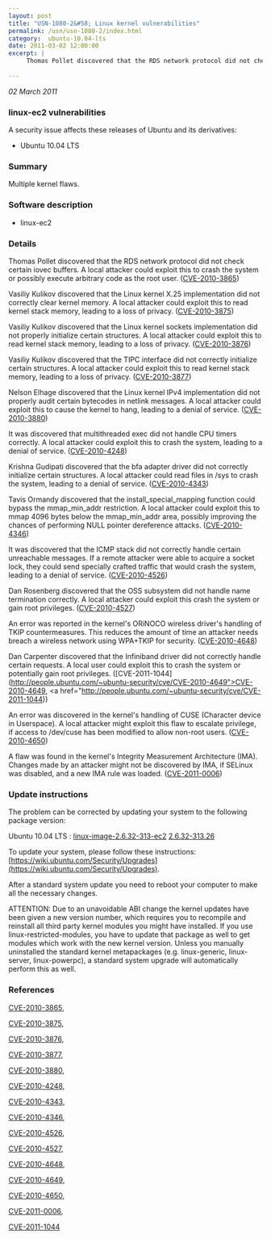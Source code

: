 ```yaml
---
layout: post
title: "USN-1080-2&#58; Linux kernel vulnerabilities"
permalink: /usn/usn-1080-2/index.html
category:  ubuntu-10.04-lts
date: 2011-03-02 12:00:00
excerpt: |
     Thomas Pollet discovered that the RDS network protocol did not check certain iovec buffers. A local attacker could exploit this to crash the system or possibly execute arbitrary code as the root user. ([CVE-2010-3865](http://people.ubuntu.com/~ubuntu-security/cve/CVE-2010-3865))
    
--- 
```

 
 

*02 March 2011*

### linux-ec2 vulnerabilities

A security issue affects these releases of Ubuntu and its derivatives:

* Ubuntu 10.04 LTS

### Summary

Multiple kernel flaws. 

### Software description

* linux-ec2 

### Details

 Thomas Pollet discovered that the RDS network protocol did not check certain iovec buffers. A local attacker could exploit this to crash the system or possibly execute arbitrary code as the root user. ([CVE-2010-3865](http://people.ubuntu.com/~ubuntu-security/cve/CVE-2010-3865))

Vasiliy Kulikov discovered that the Linux kernel X.25 implementation did not correctly clear kernel memory. A local attacker could exploit this to read kernel stack memory, leading to a loss of privacy. ([CVE-2010-3875](http://people.ubuntu.com/~ubuntu-security/cve/CVE-2010-3875))

Vasiliy Kulikov discovered that the Linux kernel sockets implementation did not properly initialize certain structures. A local attacker could exploit this to read kernel stack memory, leading to a loss of privacy. ([CVE-2010-3876](http://people.ubuntu.com/~ubuntu-security/cve/CVE-2010-3876))

Vasiliy Kulikov discovered that the TIPC interface did not correctly initialize certain structures. A local attacker could exploit this to read kernel stack memory, leading to a loss of privacy. ([CVE-2010-3877](http://people.ubuntu.com/~ubuntu-security/cve/CVE-2010-3877))

Nelson Elhage discovered that the Linux kernel IPv4 implementation did not properly audit certain bytecodes in netlink messages. A local attacker could exploit this to cause the kernel to hang, leading to a denial of service. ([CVE-2010-3880](http://people.ubuntu.com/~ubuntu-security/cve/CVE-2010-3880))

It was discovered that multithreaded exec did not handle CPU timers correctly. A local attacker could exploit this to crash the system, leading to a denial of service. ([CVE-2010-4248](http://people.ubuntu.com/~ubuntu-security/cve/CVE-2010-4248))

Krishna Gudipati discovered that the bfa adapter driver did not correctly initialize certain structures. A local attacker could read files in /sys to crash the system, leading to a denial of service. ([CVE-2010-4343](http://people.ubuntu.com/~ubuntu-security/cve/CVE-2010-4343))

Tavis Ormandy discovered that the install_special_mapping function could bypass the mmap_min_addr restriction. A local attacker could exploit this to mmap 4096 bytes below the mmap_min_addr area, possibly improving the chances of performing NULL pointer dereference attacks. ([CVE-2010-4346](http://people.ubuntu.com/~ubuntu-security/cve/CVE-2010-4346))

It was discovered that the ICMP stack did not correctly handle certain unreachable messages. If a remote attacker were able to acquire a socket lock, they could send specially crafted traffic that would crash the system, leading to a denial of service. ([CVE-2010-4526](http://people.ubuntu.com/~ubuntu-security/cve/CVE-2010-4526))

Dan Rosenberg discovered that the OSS subsystem did not handle name termination correctly. A local attacker could exploit this crash the system or gain root privileges. ([CVE-2010-4527](http://people.ubuntu.com/~ubuntu-security/cve/CVE-2010-4527))

An error was reported in the kernel&#39;s ORiNOCO wireless driver&#39;s handling of TKIP countermeasures. This reduces the amount of time an attacker needs breach a wireless network using WPA+TKIP for security. ([CVE-2010-4648](http://people.ubuntu.com/~ubuntu-security/cve/CVE-2010-4648))

Dan Carpenter discovered that the Infiniband driver did not correctly handle certain requests. A local user could exploit this to crash the system or potentially gain root privileges. ([CVE-2011-1044](http://people.ubuntu.com/~ubuntu-security/cve/CVE-2010-4649">CVE-2010-4649</a>, <a href="http://people.ubuntu.com/~ubuntu-security/cve/CVE-2011-1044))

An error was discovered in the kernel&#39;s handling of CUSE (Character device in Userspace). A local attacker might exploit this flaw to escalate privilege, if access to /dev/cuse has been modified to allow non-root users. ([CVE-2010-4650](http://people.ubuntu.com/~ubuntu-security/cve/CVE-2010-4650))

A flaw was found in the kernel&#39;s Integrity Measurement Architecture (IMA). Changes made by an attacker might not be discovered by IMA, if SELinux was disabled, and a new IMA rule was loaded. ([CVE-2011-0006](http://people.ubuntu.com/~ubuntu-security/cve/CVE-2011-0006)) 

### Update instructions

The problem can be corrected by updating your system to the following package version:

Ubuntu 10.04 LTS
 : [linux-image-2.6.32-313-ec2](https://launchpad.net/ubuntu/+source/linux-ec2) <span> [2.6.32-313.26](https://launchpad.net/ubuntu/+source/linux-ec2/2.6.32-313.26) </span> 

To update your system, please follow these instructions: [https://wiki.ubuntu.com/Security/Upgrades](https://wiki.ubuntu.com/Security/Upgrades).

After a standard system update you need to reboot your computer to make all the necessary changes.

ATTENTION: Due to an unavoidable ABI change the kernel updates have been given a new version number, which requires you to recompile and reinstall all third party kernel modules you might have installed. If you use linux-restricted-modules, you have to update that package as well to get modules which work with the new kernel version. Unless you manually uninstalled the standard kernel metapackages (e.g. linux-generic, linux-server, linux-powerpc), a standard system upgrade will automatically perform this as well. 

### References

 
 [CVE-2010-3865](http://people.ubuntu.com/~ubuntu-security/cve/CVE-2010-3865), 

 [CVE-2010-3875](http://people.ubuntu.com/~ubuntu-security/cve/CVE-2010-3875), 

 [CVE-2010-3876](http://people.ubuntu.com/~ubuntu-security/cve/CVE-2010-3876), 

 [CVE-2010-3877](http://people.ubuntu.com/~ubuntu-security/cve/CVE-2010-3877), 

 [CVE-2010-3880](http://people.ubuntu.com/~ubuntu-security/cve/CVE-2010-3880), 

 [CVE-2010-4248](http://people.ubuntu.com/~ubuntu-security/cve/CVE-2010-4248), 

 [CVE-2010-4343](http://people.ubuntu.com/~ubuntu-security/cve/CVE-2010-4343), 

 [CVE-2010-4346](http://people.ubuntu.com/~ubuntu-security/cve/CVE-2010-4346), 

 [CVE-2010-4526](http://people.ubuntu.com/~ubuntu-security/cve/CVE-2010-4526), 

 [CVE-2010-4527](http://people.ubuntu.com/~ubuntu-security/cve/CVE-2010-4527), 

 [CVE-2010-4648](http://people.ubuntu.com/~ubuntu-security/cve/CVE-2010-4648), 

 [CVE-2010-4649](http://people.ubuntu.com/~ubuntu-security/cve/CVE-2010-4649), 

 [CVE-2010-4650](http://people.ubuntu.com/~ubuntu-security/cve/CVE-2010-4650), 

 [CVE-2011-0006](http://people.ubuntu.com/~ubuntu-security/cve/CVE-2011-0006), 

 [CVE-2011-1044](http://people.ubuntu.com/~ubuntu-security/cve/CVE-2011-1044)
 

